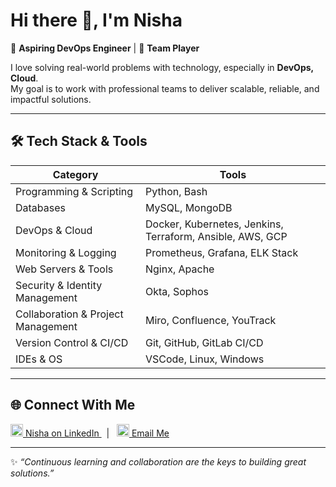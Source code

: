 # Hi there 👋, I'm Nisha  

🚀 **Aspiring DevOps Engineer** | 🤝 **Team Player**  

I love solving real-world problems with technology, especially in **DevOps, Cloud**.  
My goal is to work with professional teams to deliver scalable, reliable, and impactful solutions.  

---

## 🛠️ Tech Stack & Tools  

| Category | Tools |
|----------|-------|
| Programming & Scripting | Python,  Bash |
| Databases | MySQL, MongoDB |
| DevOps & Cloud | Docker, Kubernetes, Jenkins, Terraform, Ansible, AWS, GCP |
| Monitoring & Logging | Prometheus, Grafana, ELK Stack |
| Web Servers & Tools | Nginx, Apache |
| Security & Identity Management | Okta, Sophos |
| Collaboration & Project Management | Miro, Confluence, YouTrack |
| Version Control & CI/CD | Git, GitHub, GitLab CI/CD |
| IDEs & OS | VSCode, Linux, Windows |


<!-- ## 🛠️ Tech Stack & Tools  

### 💻 Programming & Scripting  
![Python](https://img.shields.io/badge/Python-3776AB?style=for-the-badge&logo=python&logoColor=white)  
![Java](https://img.shields.io/badge/Java-007396?style=for-the-badge&logo=java&logoColor=white)  
![JavaScript](https://img.shields.io/badge/JavaScript-F7DF1E?style=for-the-badge&logo=javascript&logoColor=black)  
![Bash](https://img.shields.io/badge/Bash-4EAA25?style=for-the-badge&logo=gnu-bash&logoColor=white)  

### 🌐 Frontend  
![React](https://img.shields.io/badge/React-61DAFB?style=for-the-badge&logo=react&logoColor=black)  
![HTML](https://img.shields.io/badge/HTML5-E34F26?style=for-the-badge&logo=html5&logoColor=white)  
![CSS](https://img.shields.io/badge/CSS3-1572B6?style=for-the-badge&logo=css3&logoColor=white)  
![Bootstrap](https://img.shields.io/badge/Bootstrap-7952B3?style=for-the-badge&logo=bootstrap&logoColor=white)  

### ⚙️ Backend  
![Node.js](https://img.shields.io/badge/Node.js-339933?style=for-the-badge&logo=nodedotjs&logoColor=white)  
![Express.js](https://img.shields.io/badge/Express.js-000000?style=for-the-badge&logo=express&logoColor=white)  
![PHP](https://img.shields.io/badge/PHP-777BB4?style=for-the-badge&logo=php&logoColor=white)  

### 🗄️ Databases  
![MySQL](https://img.shields.io/badge/MySQL-4479A1?style=for-the-badge&logo=mysql&logoColor=white)  
![MongoDB](https://img.shields.io/badge/MongoDB-47A248?style=for-the-badge&logo=mongodb&logoColor=white)  

### 🚀 DevOps & Cloud  
![Docker](https://img.shields.io/badge/Docker-2496ED?style=for-the-badge&logo=docker&logoColor=white)  
![Kubernetes](https://img.shields.io/badge/Kubernetes-326CE5?style=for-the-badge&logo=kubernetes&logoColor=white)  
![Jenkins](https://img.shields.io/badge/Jenkins-D24939?style=for-the-badge&logo=jenkins&logoColor=white)  
![Terraform](https://img.shields.io/badge/Terraform-7B42BC?style=for-the-badge&logo=terraform&logoColor=white)  
![Ansible](https://img.shields.io/badge/Ansible-EE0000?style=for-the-badge&logo=ansible&logoColor=white)  
![AWS](https://img.shields.io/badge/Amazon_AWS-232F3E?style=for-the-badge&logo=amazon-aws&logoColor=white)  
![GCP](https://img.shields.io/badge/Google_Cloud-4285F4?style=for-the-badge&logo=google-cloud&logoColor=white)  

### 📊 Monitoring & Logging  
![Prometheus](https://img.shields.io/badge/Prometheus-E6522C?style=for-the-badge&logo=prometheus&logoColor=white)  
![Grafana](https://img.shields.io/badge/Grafana-F46800?style=for-the-badge&logo=grafana&logoColor=white)  
![ELK](https://img.shields.io/badge/ELK_Stack-005571?style=for-the-badge&logo=elasticstack&logoColor=white)  

### 🌍 Web Servers & Tools  
![Nginx](https://img.shields.io/badge/Nginx-009639?style=for-the-badge&logo=nginx&logoColor=white)  
![Apache](https://img.shields.io/badge/Apache-D22128?style=for-the-badge&logo=apache&logoColor=white)  

### 🔒 Security & Identity Management
![Okta](https://img.shields.io/badge/Okta-007DC1?style=for-the-badge&logo=okta&logoColor=white)  
![Sophos](https://img.shields.io/badge/Sophos-FF6A00?style=for-the-badge&logo=sophos&logoColor=white)  

### 📋 Collaboration & Project Management
![Miro](https://img.shields.io/badge/Miro-000000?style=for-the-badge&logo=miro&logoColor=FFCC00)  
![Confluence](https://img.shields.io/badge/Confluence-172B4D?style=for-the-badge&logo=confluence&logoColor=white)  
![YouTrack](https://img.shields.io/badge/YouTrack-FF6C37?style=for-the-badge&logo=youtrack&logoColor=white)  
 -->
---

<!-- 
## 📌 Featured Projects  

🔹 **Hospital Management System** – Java, JDBC, MySQL  
🔹 **Contact Management System** – HTML, CSS, PHP, Bootstrap, MySQL  
🔹 **Three-Tier React + Node.js + MySQL App** – Deployed on AWS (EC2, RDS, S3)  
🔹 **Neural Network Architecture Thesis** – Python, MATLAB, WEKA  

👉 [Check out my repositories here](https://github.com/your-username?tab=repositories)

---

-->

<!-- 
## 📊 GitHub Stats  

![Nisha's GitHub stats](https://github-readme-stats.vercel.app/api?username=your-username&show_icons=true&theme=tokyonight)  
![Top Langs](https://github-readme-stats.vercel.app/api/top-langs/?username=your-username&layout=compact&theme=tokyonight)  
![GitHub Streak](https://streak-stats.demolab.com/?user=your-username&theme=tokyonight)  

---
 -->

<!-- - 🌍 [Portfolio/Blog](https://your-portfolio.com)  -->
## 🌐 Connect With Me

<a href="https://www.linkedin.com/in/kamrunnaharnisha/" target="_blank">
  <img src="https://cdn.jsdelivr.net/npm/simple-icons@v9/icons/linkedin.svg" width="20"> Nisha on LinkedIn
</a> &nbsp; | &nbsp;
<a href="mailto:kamrun.nahar@bjitgroup.com">
  <img src="https://cdn.jsdelivr.net/npm/simple-icons@v9/icons/gmail.svg" width="20"> Email Me
</a>



---

✨ _“Continuous learning and collaboration are the keys to building great solutions.”_
